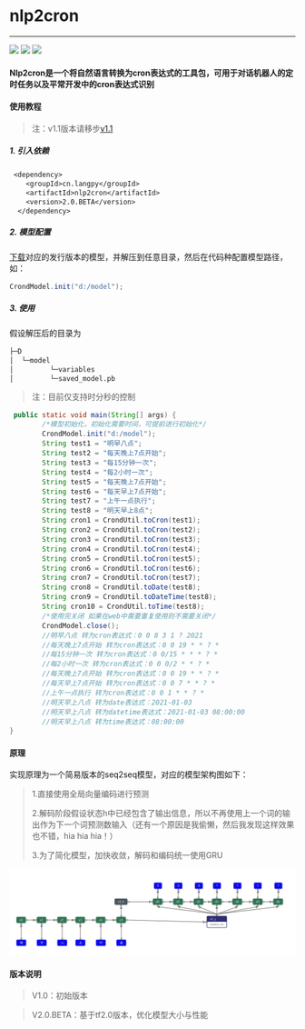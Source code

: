 # nlp2cron



---

<div >
    <img src='https://shields.io/badge/version-2.0.BETA-green.svg'>
    <img src='https://shields.io/badge/dependencies-tensorflow-blue.svg'>
    <img src='https://shields.io/badge/author-Chang Zhang-dbab09.svg'>
    <h4>Nlp2cron是一个将自然语言转换为cron表达式的工具包，可用于对话机器人的定时任务以及平常开发中的cron表达式识别</h4>
</div>






#### 使用教程

> 注：v1.1版本请移步[v1.1](README-v1.1.md)

##### 1.  引入依赖
```
 <dependency>
    <groupId>cn.langpy</groupId>
    <artifactId>nlp2cron</artifactId>
    <version>2.0.BETA</version>
  </dependency>
```
##### 2.  模型配置

[下载](https://gitee.com/huoyo/nlp2cron/releases)对应的发行版本的模型，并解压到任意目录，然后在代码种配置模型路径，如：

```java
CrondModel.init("d:/model");
```


##### 3.  使用

假设解压后的目录为

```
├─D
│  └─model
│         └─variables
│         └─saved_model.pb
```


> 注：目前仅支持时分秒的控制

```java
 public static void main(String[] args) {
        /*模型初始化，初始化需要时间，可提前进行初始化*/
        CrondModel.init("d:/model");
        String test1 = "明早八点";
        String test2 = "每天晚上7点开始";
        String test3 = "每15分钟一次";
        String test4 = "每2小时一次";
        String test5 = "每天晚上7点开始";
        String test6 = "每天早上7点开始";
        String test7 = "上午一点执行";
        String test8 = "明天早上8点";
        String cron1 = CrondUtil.toCron(test1);
        String cron2 = CrondUtil.toCron(test2);
        String cron3 = CrondUtil.toCron(test3);
        String cron4 = CrondUtil.toCron(test4);
        String cron5 = CrondUtil.toCron(test5);
        String cron6 = CrondUtil.toCron(test6);
        String cron7 = CrondUtil.toCron(test7);
        String cron8 = CrondUtil.toDate(test8);
        String cron9 = CrondUtil.toDateTime(test8);
        String cron10 = CrondUtil.toTime(test8);
        /*使用完关闭 如果在web中需要重复使用则不需要关闭*/
        CrondModel.close();
        //明早八点 转为cron表达式：0 0 8 3 1 ? 2021
        //每天晚上7点开始 转为cron表达式：0 0 19 * * ? *
        //每15分钟一次 转为cron表达式：0 0/15 * * * ? *
        //每2小时一次 转为cron表达式：0 0 0/2 * * ? *
        //每天晚上7点开始 转为cron表达式：0 0 19 * * ? *
        //每天早上7点开始 转为cron表达式：0 0 7 * * ? *
        //上午一点执行 转为cron表达式：0 0 1 * * ? *
        //明天早上八点 转为date表达式：2021-01-03
        //明天早上八点 转为datetime表达式：2021-01-03 08:00:00
        //明天早上八点 转为time表达式：08:00:00
}
```

#### 原理

实现原理为一个简易版本的seq2seq模型，对应的模型架构图如下：

> 1.直接使用全局向量编码进行预测
>
> 2.解码阶段假设状态h中已经包含了输出信息，所以不再使用上一个词的输出作为下一个词预测数输入（还有一个原因是我偷懒，然后我发现这样效果也不错，hia hia hia！）
>
> 3.为了简化模型，加快收敛，解码和编码统一使用GRU

![输入图片说明](src/main/resources/model_idea.png)


#### 版本说明

> V1.0：初始版本

> V2.0.BETA：基于tf2.0版本，优化模型大小与性能





